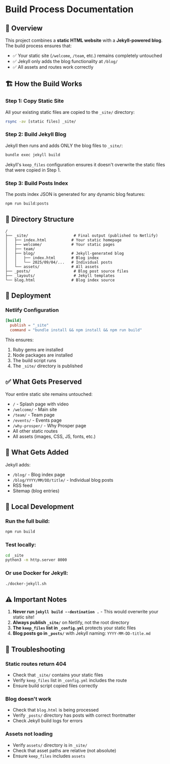 # Build Process Documentation

## 🎯 Overview

This project combines a **static HTML website** with a **Jekyll-powered blog**. The build process ensures that:

- ✅ Your static site (`/welcome`, `/team`, etc.) remains completely untouched
- ✅ Jekyll only adds the blog functionality at `/blog/`
- ✅ All assets and routes work correctly

## 🏗️ How the Build Works

### Step 1: Copy Static Site

All your existing static files are copied to the `_site/` directory:

```bash
rsync -av [static files] _site/
```

### Step 2: Build Jekyll Blog

Jekyll then runs and adds ONLY the blog files to `_site/`:

```bash
bundle exec jekyll build
```

Jekyll's `keep_files` configuration ensures it doesn't overwrite the static files that were copied in Step 1.

### Step 3: Build Posts Index

The posts index JSON is generated for any dynamic blog features:

```bash
npm run build:posts
```

## 📁 Directory Structure

```
/
├── _site/                    # Final output (published to Netlify)
│   ├── index.html           # Your static homepage
│   ├── welcome/             # Your static pages
│   ├── team/
│   ├── blog/                # Jekyll-generated blog
│   │   ├── index.html       # Blog index
│   │   └── 2025/09/04/...   # Individual posts
│   └── assets/              # All assets
├── _posts/                   # Blog post source files
├── _layouts/                 # Jekyll templates
└── blog.html                # Blog index source
```

## 🚀 Deployment

### Netlify Configuration

```toml
[build]
  publish = "_site"
  command = "bundle install && npm install && npm run build"
```

This ensures:

1. Ruby gems are installed
2. Node packages are installed
3. The build script runs
4. The `_site/` directory is published

## ✅ What Gets Preserved

Your entire static site remains untouched:

- `/` - Splash page with video
- `/welcome/` - Main site
- `/team/` - Team page
- `/events/` - Events page
- `/why-prosper/` - Why Prosper page
- All other static routes
- All assets (images, CSS, JS, fonts, etc.)

## 📝 What Gets Added

Jekyll adds:

- `/blog/` - Blog index page
- `/blog/YYYY/MM/DD/title/` - Individual blog posts
- RSS feed
- Sitemap (blog entries)

## 🔧 Local Development

### Run the full build:

```bash
npm run build
```

### Test locally:

```bash
cd _site
python3 -m http.server 8000
```

### Or use Docker for Jekyll:

```bash
./docker-jekyll.sh
```

## ⚠️ Important Notes

1. **Never run `jekyll build --destination .`** - This would overwrite your static site!
2. **Always publish `_site/`** on Netlify, not the root directory
3. **The `keep_files` list in `_config.yml`** protects your static files
4. **Blog posts go in `_posts/`** with Jekyll naming: `YYYY-MM-DD-title.md`

## 🐛 Troubleshooting

### Static routes return 404

- Check that `_site/` contains your static files
- Verify `keep_files` list in `_config.yml` includes the route
- Ensure build script copied files correctly

### Blog doesn't work

- Check that `blog.html` is being processed
- Verify `_posts/` directory has posts with correct frontmatter
- Check Jekyll build logs for errors

### Assets not loading

- Verify `assets/` directory is in `_site/`
- Check that asset paths are relative (not absolute)
- Ensure `keep_files` includes `assets`
